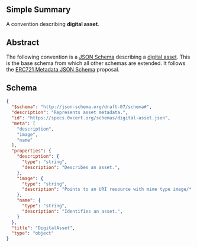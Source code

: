 ## Simple Summary

A convention describing **digital asset**.

## Abstract

The following convention is a [JSON Schema](http://json-schema.org/) describing a [digital asset](https://en.wikipedia.org/wiki/Digital_asset). This is the base schema from which all other schemas are extended. It follows the [ERC721 Metadata JSON Schema](https://github.com/ethereum/EIPs/blob/master/EIPS/eip-721.md) proposal.

## Schema

```json
{
  "$schema": "http://json-schema.org/draft-07/schema#",
  "description": "Represents asset metadata.",
  "id": "https://specs.0xcert.org/schemas/digital-asset.json",
  "meta": [
    "description",
    "image",
    "name"
  ],
  "properties": {
    "description": {
      "type": "string",
      "description": "Describes an asset.",
    },
    "image": {
      "type": "string",
      "description": "Points to an URI resource with mime type image/*. Consider making any images at a width between 320 and 1080 pixels and aspect ratio between 1.91:1 and 4:5 inclusive."
    },
    "name": {
      "type": "string",
      "description": "Identifies an asset.",
    }
  },
  "title": "DigitalAsset",
  "type": "object"
}
```
